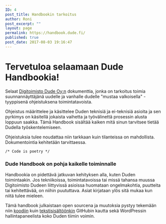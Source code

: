 ```yaml
---
ID: 4
post_title: Handbookin tarkoitus
author: Roni
post_excerpt: ""
layout: page
permalink: https://handbook.dude.fi/
published: true
post_date: 2017-08-03 19:16:47
---
```

<h1>Tervetuloa selaamaan Dude Handbookia!</h1>
Selaat <a href="https://www.dude.fi">Digitoimisto Dude Oy:n</a> dokumenttia,&nbsp;jonka on tarkoitus toimia suunnannäyttäjänä uudelle ja vanhalle dudelle "mustaa valkoisella" -tyyppisenä ohjeistuksena toimintatavoista.

Ohjeistus määrittelee ja käsittelee Duden teknisiä ja ei-teknisiä asioita ja sen pyrkimys on käsitellä jokaista vaihetta ja työvälinettä prosessin alusta loppuun saakka. Tämä Handbook sisältää kaiken mitä sinun tarvitsee tietää Dudella työskentelemiseen.

Ohjeistuksia tulee noudattaa niin tarkkaan kuin tilanteissa on mahdollista. Dokumentointia kehitetään tarvittaessa.
<pre class="language-css"><code>/* Code is poetry */</code></pre>
<h3>Dude Handbook on pohja kaikelle toiminnalle</h3>
Handbookia on pidettävä jatkuvan kehityksen alla, kuten Duden toimintaakin. Jos tekniikoissa, toimintatavoissa tai missä tahansa muussa Digitoimisto Dudeen liittyvissä asioissa huomataan ongelmakohtia, puutteita tai kehitettävää, on niihin puututtava. Asiat kirjataan ylös sitä mukaa kun niitä tulee mieleen.

Tämä handbook julkaistaan open sourcena ja muutoksia pystyy tekemään niin <a class="github" href="https://github.com/digitoimistodude/handbook-code">koodiin</a> kuin <a class="github" href="https://github.com/digitoimistodude/handbook">tekstisisältöönkin</a> GitHubin kautta sekä WordPressin hallintapaneelista koko Duden tiimin voimin.
